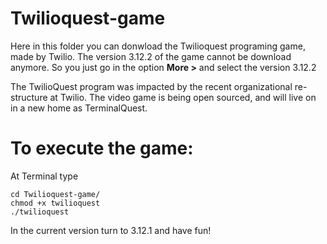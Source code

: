 # Twilioquest-game
Here in this folder you can donwload the Twilioquest programing game,
made by Twilio.
The version 3.12.2 of the game cannot be download anymore. So you just go in the
option **More >** and select the version 3.12.2

The TwilioQuest program was impacted by the recent organizational re-structure at Twilio.
The video game is being open sourced,
and will live on in a new home as TerminalQuest.

# To execute the game:
At Terminal type
```
cd Twilioquest-game/
chmod +x twilioquest
./twilioquest
```
In the current version turn to 3.12.1 and have fun!

